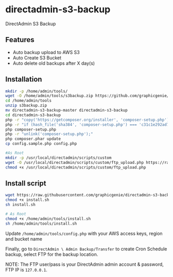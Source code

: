 # directadmin-s3-backup

DirectAdmin S3 Backup

## Features

- Auto backup upload to AWS S3
- Auto Create S3 Bucket
- Auto delete old backups after X day(s)

## Installation

```bash
mkdir -p /home/admin/tools/
wget -O /home/admin/tools/s3backup.zip https://github.com/graphicgenie/directadmin-s3-backup/archive/master.zip
cd /home/admin/tools
unzip s3backup.zip
mv directadmin-s3-backup-master directadmin-s3-backup
cd directadmin-s3-backup
php -r "copy('https://getcomposer.org/installer', 'composer-setup.php');"
php -r "if (hash_file('sha384', 'composer-setup.php') === 'c31c1e292ad7be5f49291169c0ac8f683499edddcfd4e42232982d0fd193004208a58ff6f353fde0012d35fdd72bc394') { echo 'Installer verified'; } else { echo 'Installer corrupt'; unlink('composer-setup.php'); } echo PHP_EOL;"
php composer-setup.php
php -r "unlink('composer-setup.php');"
php composer.phar update
cp config.sample.php config.php

#As Root
mkdir -p /usr/local/directadmin/scripts/custom
wget -O /usr/local/directadmin/scripts/custom/ftp_upload.php https://raw.githubusercontent.com/graphicgenie/directadmin-s3-backup/master/upload-script.sh
chmod +x /usr/local/directadmin/scripts/custom/ftp_upload.php
```

## Install script
```bash
wget https://raw.githubusercontent.com/graphicgenie/directadmin-s3-backup/master/install.sh
chmod +x install.sh
sh install.sh

# As Root
chmod +x /home/admin/tools/install.sh
sh /home/admin/tools/install.sh
```

Update `/home/admin/tools/config.php` with your AWS access keys, region and bucket name

Finally, go to `DirectAdmin \ Admin Backup/Transfer` to create Cron Schedule backup, select FTP for the backup location.

NOTE: The FTP user/pass is your DirectAdmin admin account & password, FTP IP is `127.0.0.1`.
